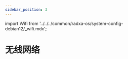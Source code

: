 ```yaml
---
sidebar_position: 3
---
```


import Wifi from '../../../common/radxa-os/system-config-debian12/\_wifi.mdx';

# 无线网络

<Wifi />
